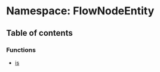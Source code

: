 # Namespace: FlowNodeEntity

## Table of contents

### Functions

* [is](/en/auto-docs/document/functions/FlowNodeEntity.is.md)
